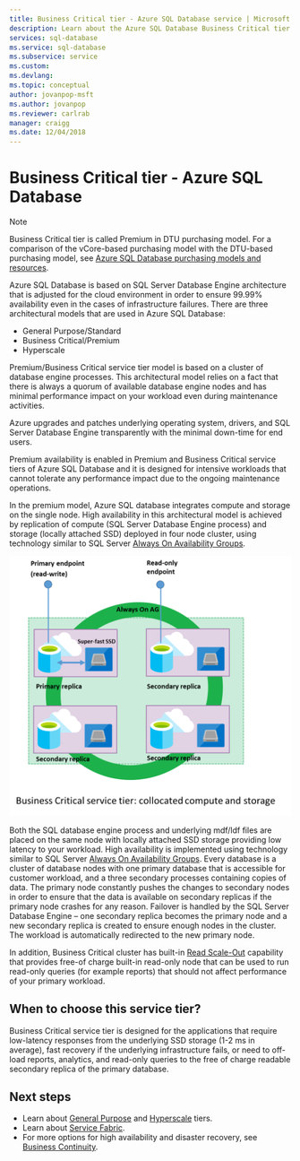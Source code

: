 ```yaml
---
title: Business Critical tier - Azure SQL Database service | Microsoft Docs
description: Learn about the Azure SQL Database Business Critical tier
services: sql-database
ms.service: sql-database
ms.subservice: service
ms.custom: 
ms.devlang: 
ms.topic: conceptual
author: jovanpop-msft
ms.author: jovanpop
ms.reviewer: carlrab
manager: craigg
ms.date: 12/04/2018
---
```

# Business Critical tier - Azure SQL Database

> [!NOTE]
> Business Critical tier is called Premium in DTU purchasing model. For a comparison of the vCore-based purchasing model with the DTU-based purchasing model, see [Azure SQL Database purchasing models and resources](sql-database-purchase-models.md).

Azure SQL Database is based on SQL Server Database Engine architecture that is adjusted for the cloud environment in order to ensure 99.99% availability even in the cases of infrastructure failures. There are three architectural models that are used in Azure SQL Database:
- General Purpose/Standard 
- Business Critical/Premium
- Hyperscale

Premium/Business Critical service tier model is based on a cluster of database engine processes. This architectural model relies on a fact that there is always a quorum of available database engine nodes and has minimal performance impact on your workload even during maintenance activities.

Azure upgrades and patches underlying operating system, drivers, and SQL Server Database Engine transparently with the minimal down-time for end users. 

Premium availability is enabled in Premium and Business Critical service tiers of Azure SQL Database and it is designed for intensive workloads that cannot tolerate any performance impact due to the ongoing maintenance operations.

In the premium model, Azure SQL database integrates compute and storage on the single node. High availability in this architectural model is achieved by replication of compute (SQL Server Database Engine process) and storage (locally attached SSD) deployed in four node cluster, using technology similar to SQL Server [Always On Availability Groups](https://docs.microsoft.com/sql/database-engine/availability-groups/windows/overview-of-always-on-availability-groups-sql-server).

![Cluster of database engine nodes](media/sql-database-managed-instance/business-critical-service-tier.png)

Both the SQL database engine process and underlying mdf/ldf files are placed on the same node with locally attached SSD storage providing low latency to your workload. High availability is implemented using technology similar to SQL Server [Always On Availability Groups](https://docs.microsoft.com/sql/database-engine/availability-groups/windows/overview-of-always-on-availability-groups-sql-server). Every database is a cluster of database nodes with one primary database that is accessible for customer workload, and a three secondary processes containing copies of data. The primary node constantly pushes the changes to secondary nodes in order to ensure that the data is available on secondary replicas if the primary node crashes for any reason. Failover is handled by the SQL Server Database Engine – one secondary replica becomes the primary node and a new secondary replica is created to ensure enough nodes in the cluster. The workload is automatically redirected to the new primary node.

In addition, Business Critical cluster has built-in [Read Scale-Out](sql-database-read-scale-out.md) capability that provides free-of charge built-in read-only node that can be used to run read-only queries (for example reports) that should not affect performance of your primary workload.

## When to choose this service tier?

Business Critical service tier is designed for the applications that require low-latency responses from the underlying SSD storage (1-2 ms in average), fast recovery if the underlying infrastructure fails, or need to off-load reports, analytics, and read-only queries to the free of charge readable secondary replica of the primary database.

## Next steps

- Learn about [General Purpose](sql-database-service-tier-general-purpose.md) and [Hyperscale](sql-database-service-tier-hyperscale.md) tiers.
- Learn about [Service Fabric](../service-fabric/service-fabric-overview.md).
- For more options for high availability and disaster recovery, see [Business Continuity](sql-database-business-continuity.md).
